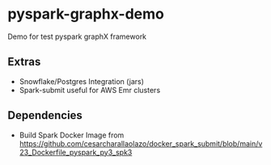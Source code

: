 # pyspark-graphx-demo
Demo for test pyspark graphX framework

## Extras

- Snowflake/Postgres Integration (jars)
- Spark-submit useful for AWS Emr clusters

## Dependencies

- Build Spark Docker Image from https://github.com/cesarcharallaolazo/docker_spark_submit/blob/main/v23_Dockerfile_pyspark_py3_spk3

